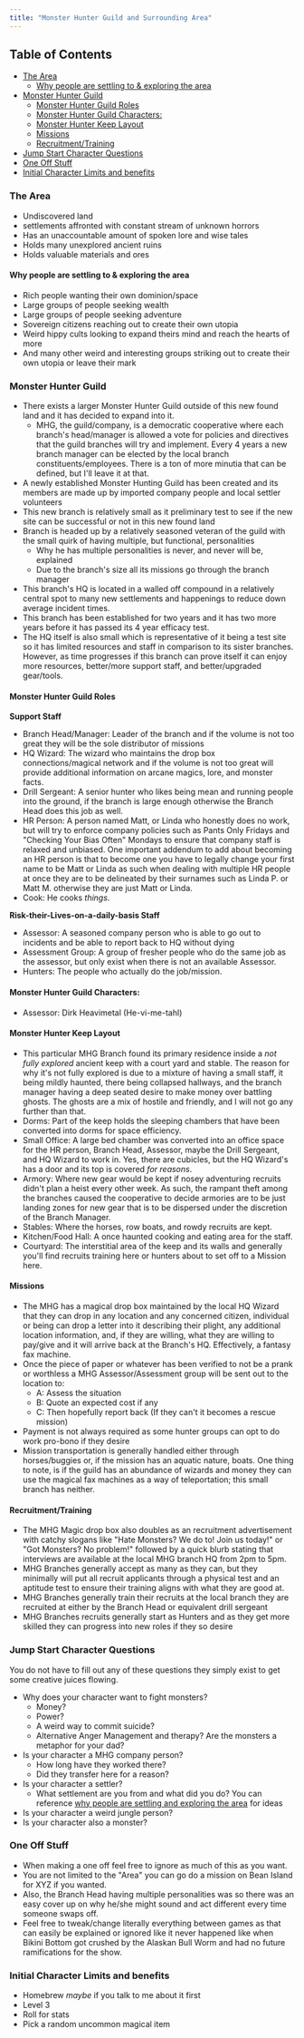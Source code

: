 ```yaml
---
title: "Monster Hunter Guild and Surrounding Area"
---
```

<!-- title: Monster Hunting -->
<!-- omit in toc -->
## Table of Contents 
- [The Area](#the-area)
  - [Why people are settling to & exploring the area](#why-people-are-settling-to--exploring-the-area)
- [Monster Hunter Guild](#monster-hunter-guild)
  - [Monster Hunter Guild Roles](#monster-hunter-guild-roles)
  - [Monster Hunter Guild Characters:](#monster-hunter-guild-characters)
  - [Monster Hunter Keep Layout](#monster-hunter-keep-layout)
  - [Missions](#missions)
  - [Recruitment/Training](#recruitmenttraining)
- [Jump Start Character Questions](#jump-start-character-questions)
- [One Off Stuff](#one-off-stuff)
- [Initial Character Limits and benefits](#initial-character-limits-and-benefits)

### The Area

- Undiscovered land
- settlements affronted with constant stream of unknown horrors
- Has an unaccountable amount of spoken lore and wise tales
- Holds many unexplored ancient ruins
- Holds valuable materials and ores

#### Why people are settling to & exploring the area
- Rich people wanting their own dominion/space
- Large groups of people seeking wealth
- Large groups of people seeking adventure
- Sovereign citizens reaching out to create their own utopia
- Weird hippy cults looking to expand theirs mind and reach the hearts of more
- And many other weird and interesting groups striking out to create their own utopia or leave their mark

### Monster Hunter Guild

- There exists a larger Monster Hunter Guild outside of this new found land and it has decided to expand into it. 
  - MHG, the guild/company, is a democratic cooperative where each branch's head/manager is allowed a vote for policies and directives that the guild branches will try and implement. Every 4 years a new branch manager can be elected by the local branch constituents/employees. There is a ton of more minutia that can be defined, but I'll leave it at that.  
- A newly established Monster Hunting Guild has been created and its members are made up by imported company people and local settler volunteers
- This new branch is relatively small as it preliminary test to see if the new site can be successful or not in this new found land
- Branch is headed up by a relatively seasoned veteran of the guild with the small quirk of having multiple, but functional, personalities 
    - Why he has multiple personalities is never, and never will be, explained
    - Due to the branch's size all its missions go through the branch manager
- This branch's HQ is located in a walled off compound in a relatively central spot to many new settlements and happenings to reduce down average incident times.
- This branch has been established for two years and it has two more years before it has passed its 4 year efficacy test. 
- The HQ itself is also small which is representative of it being a test site so it has limited resources and staff in comparison to its sister branches. However, as time progresses if this branch can prove itself it can enjoy more resources, better/more support staff, and better/upgraded gear/tools.

#### Monster Hunter Guild Roles

**Support Staff**
- Branch Head/Manager: Leader of the branch and if the volume is not too great they will be the sole distributor of missions
- HQ Wizard: The wizard who maintains the drop box connections/magical network and if the volume is not too great will provide additional information on arcane magics, lore, and monster facts.
- Drill Sergeant: A senior hunter who likes being mean and running people into the ground, if the branch is large enough otherwise the Branch Head does this job as well.
- HR Person: A person named Matt, or Linda who honestly does no work, but will try to enforce company policies such as Pants Only Fridays and "Checking Your Bias Often" Mondays to ensure that company staff is relaxed and unbiased. One important addendum to add about becoming an HR person is that to become one you have to legally change your first name to be Matt or Linda as such when dealing with multiple HR people at once they are to be delineated by their surnames such as Linda P. or Matt M. otherwise they are just Matt or Linda.
- Cook: He cooks *things*.

**Risk-their-Lives-on-a-daily-basis Staff**
- Assessor: A seasoned company person who is able to go out to incidents and be able to report back to HQ without dying
- Assessment Group: A group of fresher people who do the same job as the assessor, but only exist when there is not an available Assessor.
- Hunters: The people who actually do the job/mission.

#### Monster Hunter Guild Characters:

- Assessor: Dirk Heavimetal (He-vi-me-tahl)

#### Monster Hunter Keep Layout

- This particular MHG Branch found its primary residence inside a *not fully explored* ancient keep with a court yard and stable. The reason for why it's not fully explored is due to a mixture of having a small staff, it being mildly haunted, there being collapsed hallways, and the branch manager having a deep seated desire to make money over battling ghosts. The ghosts are a mix of hostile and friendly, and I will not go any further than that.
- Dorms: Part of the keep holds the sleeping chambers that have been converted into dorms for space efficiency.
- Small Office: A large bed chamber was converted into an office space for the HR person, Branch Head, Assessor, maybe the Drill Sergeant, and HQ Wizard to work in. Yes, there are cubicles, but the HQ Wizard's has a door and its top is covered *for reasons*.
- Armory: Where new gear would be kept if nosey adventuring recruits didn't plan a heist every other week. As such, the rampant theft among the branches caused the cooperative to decide armories are to be just landing zones for new gear that is to be dispersed under the discretion of the Branch Manager.
- Stables: Where the horses, row boats, and rowdy recruits are kept.
- Kitchen/Food Hall: A once haunted cooking and eating area for the staff.
- Courtyard: The interstitial area of the keep and its walls and generally you'll find recruits training here or hunters about to set off to a Mission here.

#### Missions

- The MHG has a magical drop box maintained by the local HQ Wizard that they can drop in any location and any concerned citizen, individual or being can drop a letter into it describing their plight, any additional location information, and, if they are willing, what they are willing to pay/give and it will arrive back at the Branch's HQ. Effectively, a fantasy fax machine.
- Once the piece of paper or whatever has been verified to not be a prank or worthless a MHG Assessor/Assessment group will be sent out to the location to:
  - A: Assess the situation
  - B: Quote an expected cost if any
  - C: Then hopefully report back (If they can't it becomes a rescue mission)
- Payment is not always required as some hunter groups can opt to do work pro-bono if they desire
- Mission transportation is generally handled either through horses/buggies or, if the mission has an aquatic nature, boats. One thing to note, is if the guild has an abundance of wizards and money they can use the magical fax machines as a way of teleportation; this small branch has neither.

#### Recruitment/Training

- The MHG Magic drop box also doubles as an recruitment advertisement with catchy slogans like "Hate Monsters? We do to! Join us today!" or "Got Monsters? No problem!" followed by a quick blurb stating that interviews are available at the local MHG branch HQ from 2pm to 5pm. 
- MHG Branches generally accept as many as they can, but they minimally will put all recruit applicants through a physical test and an aptitude test to ensure their training aligns with what they are good at.
- MHG Branches generally train their recruits at the local branch they are recruited at either by the Branch Head or equivalent drill sergeant
- MHG Branches recruits generally start as Hunters and as they get more skilled they can progress into new roles if they so desire 

### Jump Start Character Questions

You do not have to fill out any of these questions they simply exist to get some creative juices flowing.

- Why does your character want to fight monsters?
  - Money?
  - Power?
  - A weird way to commit suicide?
  - Alternative Anger Management and therapy? Are the monsters a metaphor for your dad?
- Is your character a MHG company person?
  - How long have they worked there?
  - Did they transfer here for a reason?
- Is your character a settler?
  - What settlement are you from and what did you do? You can reference [why people are settling and exploring the area](#why-people-are-settling-to--exploring-the-area) for ideas
- Is your character a weird jungle person?
- Is your character also a monster?

### One Off Stuff

- When making a one off feel free to ignore as much of this as you want. 
- You are not limited to the "Area" you can go do a mission on Bean Island for XYZ if you wanted.
- Also, the Branch Head having multiple personalities was so there was an easy cover up on why he/she might sound and act different every time someone swaps off.
- Feel free to tweak/change literally everything between games as that can easily be explained or ignored like it never happened like when Bikini Bottom got crushed by the Alaskan Bull Worm and had no future ramifications for the show.

### Initial Character Limits and benefits

- Homebrew *maybe* if you talk to me about it first
- Level 3
- Roll for stats
- Pick a random uncommon magical item